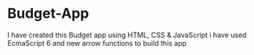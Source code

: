 # Budget-App
I have created this Budget app using HTML, CSS &amp; JavaScript i have used EcmaScript 6 and new arrow functions to build this app
